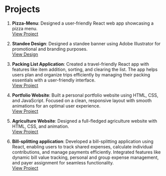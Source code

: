 # Projects

1. **Pizza-Menu**: Designed a user-friendly React web app showcasing a pizza menu.  
   [View Project](https://sairaf-dev.github.io/PizzaMenu/)
   
2. **Standee Design**: Designed a standee banner using Adobe Illustrator for promotional and branding purposes.  
   [View Design](https://drive.google.com/file/d/1EwVqvAmPxlshadrPADjmGbgDUmbuFDLh/view)
   
3. **Packing List Application**: Created a travel-friendly React app with features like item addition, sorting, and clearing the list. The app helps users plan and organize trips efficiently by managing their packing essentials with a user-friendly interface.  
   [View Project](https://sairaf-dev.github.io/TravellList/)
   
4. **Portfolio Website**: Built a personal portfolio website using HTML, CSS, and JavaScript. Focused on a clean, responsive layout with smooth animations for an optimal user experience.  
   [View Project](https://sairaf-dev.github.io/PersonalPortfolioWebsite/)

5. **Agriculture Website**: Designed a full-fledged agriculture website with HTML, CSS, and animation.  
   [View Project](https://sairaf-dev.github.io/AgricultureDesignWebsite/)

6. **Bill-splitting application**: Developed a bill-splitting application using React, enabling users to track shared expenses, calculate individual contributions, and manage payments efficiently. Integrated features like dynamic bill value tracking, personal and group expense management, and payer assignment for seamless functionality.  
   [View Project](https://sairaf-dev.github.io/EatSplit/)
